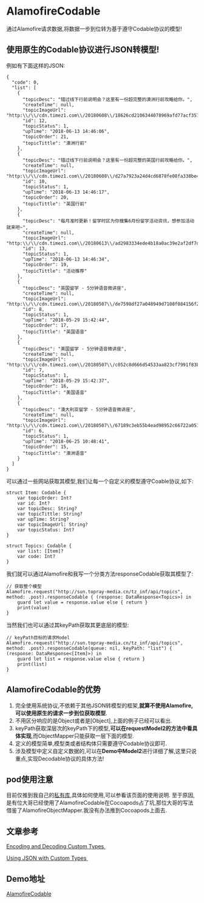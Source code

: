 # AlamofireCodable
通过Alamofire请求数据,将数据一步到位转为基于遵守Codable协议的模型!
## 使用原生的Codable协议进行JSON转模型!
例如有下面这样的JSON:

```
{
  "code": 0,
  "list": [
    {
      "topicDesc": "错过线下行前说明会？这里有一份超完整的澳洲行前攻略给你。",
      "createTime": null,
      "topicImageUrl": "http:\\/\\/cdn.timez1.com\\/20180608\\/18626cd2106344078969afd77acf3572.jpg",
      "id": 12,
      "topicStatus": 1,
      "upTime": "2018-06-13 14:46:06",
      "topicOrder": 21,
      "topicTittle": "澳洲行前"
    },
    {
      "topicDesc": "错过线下行前说明会？这里有一份超完整的英国行前攻略给你。",
      "createTime": null,
      "topicImageUrl": "http:\\/\\/cdn.timez1.com\\/20180608\\/d27a7923a24d4cd6878fe08fa338be45.jpg",
      "id": 10,
      "topicStatus": 1,
      "upTime": "2018-06-13 14:46:17",
      "topicOrder": 20,
      "topicTittle": "英国行前"
    },
    {
      "topicDesc": "每月准时更新！留学时区为你搜集6月份留学活动资讯，想参加活动就来吧~",
      "createTime": null,
      "topicImageUrl": "http:\\/\\/cdn.timez1.com\\/20180613\\/ad2983334ede4b18a0ac39e2af2df7de.jpg",
      "id": 13,
      "topicStatus": 1,
      "upTime": "2018-06-13 14:46:34",
      "topicOrder": 19,
      "topicTittle": "活动推荐"
    },
    {
      "topicDesc": "英国留学 - 5分钟语音微讲座",
      "createTime": null,
      "topicImageUrl": "http:\\/\\/cdn.timez1.com\\/20180507\\/de7598df27a048949d7108f084156f2e.jpg",
      "id": 8,
      "topicStatus": 1,
      "upTime": "2018-05-29 15:42:44",
      "topicOrder": 17,
      "topicTittle": "英国语音"
    },
    {
      "topicDesc": "美国留学 - 5分钟语音微讲座",
      "createTime": null,
      "topicImageUrl": "http:\\/\\/cdn.timez1.com\\/20180507\\/c052c8d666d54533aa823cf7991f83b6.jpg",
      "id": 7,
      "topicStatus": 1,
      "upTime": "2018-05-29 15:42:37",
      "topicOrder": 16,
      "topicTittle": "美国语音"
    },
    {
      "topicDesc": "澳大利亚留学 - 5分钟语音微讲座",
      "createTime": null,
      "topicImageUrl": "http:\\/\\/cdn.timez1.com\\/20180507\\/67189c3eb55b4ead98952c66722a0515.jpg",
      "id": 6,
      "topicStatus": 1,
      "upTime": "2018-06-25 10:48:41",
      "topicOrder": 15,
      "topicTittle": "澳洲语音"
    }
  ]
}
```

可以通过一些网站获取其模型,我们让每一个自定义的模型遵守Coable协议,如下:

```
struct Item: Codable {
    var topicOrder: Int?
    var id: Int?
    var topicDesc: String?
    var topicTittle: String?
    var upTime: String?
    var topicImageUrl: String?
    var topicStatus: Int?
}

struct Topics: Codable {
    var list: [Item]?
    var code: Int?
}
```

我们就可以通过Alamofire和我写一个分类方法responseCodable获取其模型了:

```
// 获取整个模型
Alamofire.request("http://sun.topray-media.cn/tz_inf/api/topics", method: .post).responseCodable { (response: DataResponse<Topics>) in
	guard let value = response.value else { return }
  	print(value)
}
```

当然我们也可以通过其keyPath获取其更底层的模型:

```
// keyPath目标的请求Model
Alamofire.request("http://sun.topray-media.cn/tz_inf/api/topics", method: .post).responseCodable(queue: nil, keyPath: "list") { (response: DataResponse<[Item]>) in
	guard let list = response.value else { return }
	print(list)
}
```
## AlamofireCodable的优势
1.	完全使用系统协议,不依赖于其他JSON转模型的框架,**就算不使用Alamofire,可以使用原生的请求一步到位获取模型**.
2. 不用区分响应的是Object或者是[Object],上面的例子已经可以看出.
3. keyPath获取深层次的keyPath下的模型,**可以在requestModel2的方法中看具体实现**,而ObjectMapper只能获取一层下面的模型.
4. 定义的模型简单,模型类或者结构体只需要遵守Codable协议即可.
5. 涉及模型中定义自定义数据的,可以在**Demo中Model2**进行详细了解,这里只说重点,实现Decodable协议的具体方法!

## pod使用注意
目前仅推到我自己的[私有库](https://github.com/seasonZhu/SeasonSpecs),具体如何使用,可以参看该页面的使用说明.
至于原因,是有位大哥已经使用了AlamofireCodable在Cocoapods占了坑,那位大哥的写法借鉴了AlamofireObjectMapper.我没有办法推到Cocoapods上面去.

## 文章参考
[Encoding and Decoding Custom Types ](https://developer.apple.com/documentation/foundation/archives_and_serialization/encoding_and_decoding_custom_types)

[Using JSON with Custom Types ](https://developer.apple.com/documentation/foundation/archives_and_serialization/using_json_with_custom_types)

## Demo地址
[AlamofireCodable](https://github.com/seasonZhu/AlamofireCodable)

